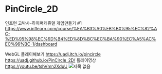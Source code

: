 # PinCircle_2D
인프런 고박사-하이퍼캐쥬얼 게임만들기 #1
https://www.inflearn.com/course/%EA%B3%A0%EB%B0%95%EC%82%AC-%ED%95%98%EC%9D%B4%ED%8D%BC%EC%BA%90%EC%A5%AC%EC%96%BC-1/dashboard

WebGL 플레이해보기
https://uadj.itch.io/pincircle
https://uadj.github.io/PinCircle_2D/
플레이영상
https://youtu.be/tshVmn2XduU
![제목 없음](https://user-images.githubusercontent.com/30551889/146683226-5546daac-b4b0-42d1-9ee7-a4f02a6e9e10.png)




